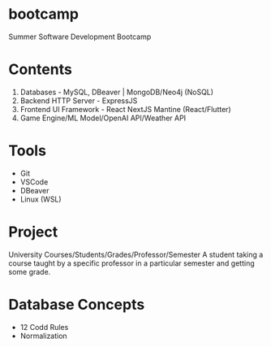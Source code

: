 # bootcamp
Summer Software Development Bootcamp

# Contents
1. Databases - MySQL, DBeaver | MongoDB/Neo4j (NoSQL)
2. Backend HTTP Server - ExpressJS
3. Frontend UI Framework - React NextJS Mantine (React/Flutter)
4. Game Engine/ML Model/OpenAI API/Weather API

# Tools
- Git
- VSCode
- DBeaver
- Linux (WSL)

# Project
University Courses/Students/Grades/Professor/Semester
A student taking a course taught by a specific professor in a particular semester and getting some grade.

# Database Concepts
- 12 Codd Rules
- Normalization
